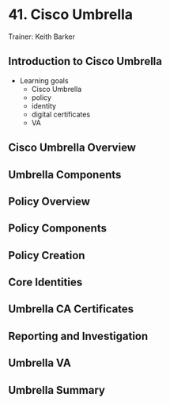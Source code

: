# 41. Cisco Umbrella

Trainer: Keith Barker


## Introduction to Cisco Umbrella

- Learning goals
  - Cisco Umbrella
  - policy
  - identity
  - digital certificates
  - VA


## Cisco Umbrella Overview




## Umbrella Components




## Policy Overview




## Policy Components




## Policy Creation




## Core Identities




## Umbrella CA Certificates




## Reporting and Investigation




## Umbrella VA




## Umbrella Summary



